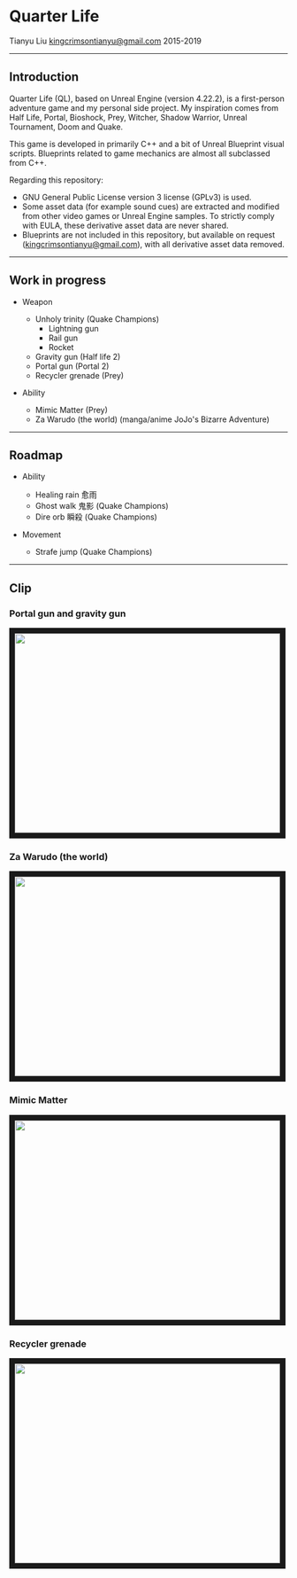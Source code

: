 # Quarter Life

Tianyu Liu
kingcrimsontianyu@gmail.com
2015-2019

------

## Introduction

Quarter Life (QL), based on Unreal Engine (version 4.22.2), is a first-person adventure game and my personal side project. My inspiration comes from Half Life, Portal, Bioshock, Prey, Witcher, Shadow Warrior, Unreal Tournament, Doom and Quake.

This game is developed in primarily C++ and a bit of Unreal Blueprint visual scripts. Blueprints related to game mechanics are almost all subclassed from C++.

Regarding this repository:
- GNU General Public License version 3 license (GPLv3) is used.
- Some asset data (for example sound cues) are extracted and modified from other video games or Unreal Engine samples. To strictly comply with EULA, these derivative asset data are never shared.
- Blueprints are not included in this repository, but available on request (kingcrimsontianyu@gmail.com), with all derivative asset data removed.

------

## Work in progress
+ Weapon
    + Unholy trinity (Quake Champions)
        + Lightning gun
        + Rail gun
        + Rocket
    + Gravity gun (Half life 2)
    + Portal gun (Portal 2)
    + Recycler grenade (Prey)

+ Ability
    + Mimic Matter (Prey)
    + Za Warudo (the world) (manga/anime JoJo's Bizarre Adventure)

------

## Roadmap

+ Ability
    + Healing rain 愈雨
    + Ghost walk 鬼影 (Quake Champions)
    + Dire orb 瞬殺 (Quake Champions)

+ Movement
    + Strafe jump (Quake Champions)

------

## Clip

### Portal gun and gravity gun
<a href="https://youtu.be/X8Xr5iMmvNs" target="_blank"><img src="http://i3.ytimg.com/vi/X8Xr5iMmvNs/hqdefault.jpg" width="480" height="360" border="10" /></a>

### Za Warudo (the world)
<a href="https://youtu.be/YGOb09HCl7g" target="_blank"><img src="http://i3.ytimg.com/vi/YGOb09HCl7g/hqdefault.jpg" width="480" height="360" border="10" /></a>

### Mimic Matter
<a href="https://youtu.be/0v4UvpMDbvk" target="_blank"><img src="http://i3.ytimg.com/vi/0v4UvpMDbvk/hqdefault.jpg" width="480" height="360" border="10" /></a>

### Recycler grenade
<a href="https://youtu.be/0mBwfg12eWo" target="_blank"><img src="http://i3.ytimg.com/vi/0mBwfg12eWo/hqdefault.jpg" width="480" height="360" border="10" /></a>

